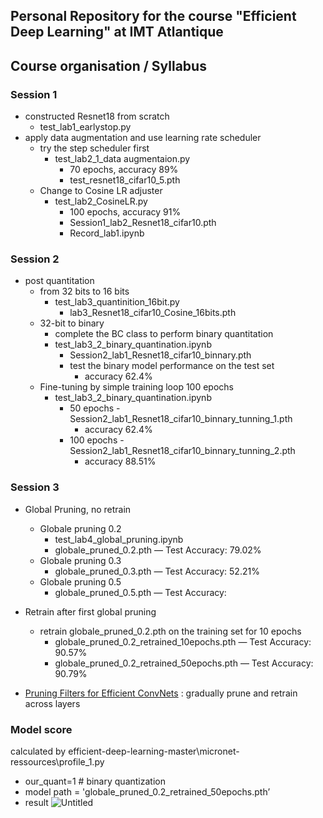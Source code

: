 Personal Repository for the course "Efficient Deep Learning" at IMT Atlantique
--

Course organisation / Syllabus
--

### Session 1

- constructed Resnet18 from scratch
    - test_lab1_earlystop.py
- apply data augmentation and use learning rate scheduler
    - try the step scheduler first
        - test_lab2_1_data augmentaion.py
            - 70 epochs, accuracy 89%
            - test_resnet18_cifar10_5.pth
    - Change to Cosine LR adjuster
        - test_lab2_CosineLR.py
            - 100 epochs, accuracy 91%
            - Session1_lab2_Resnet18_cifar10.pth
            - Record_lab1.ipynb

### Session 2

- post quantitation
    - from 32 bits to 16 bits
        - test_lab3_quantinition_16bit.py
            - lab3_Resnet18_cifar10_Cosine_16bits.pth
    - 32-bit to binary
        - complete the BC class to perform binary quantitation
        - test_lab3_2_binary_quantination.ipynb
            - Session2_lab1_Resnet18_cifar10_binnary.pth
            - test the binary model performance on the test set
                - accuracy 62.4%
    - Fine-tuning by simple training loop 100 epochs
        - test_lab3_2_binary_quantination.ipynb
            - 50 epochs - Session2_lab1_Resnet18_cifar10_binnary_tunning_1.pth
                - accuracy 62.4%
            - 100 epochs - Session2_lab1_Resnet18_cifar10_binnary_tunning_2.pth
                - accuracy 88.51%

### Session 3

- Global Pruning, no retrain
    - Globale pruning 0.2
        - test_lab4_global_pruning.ipynb
        - globale_pruned_0.2.pth  —  Test Accuracy: 79.02%
    - Globale pruning 0.3
        - globale_pruned_0.3.pth — Test Accuracy: 52.21%
    - Globale pruning 0.5
        - globale_pruned_0.5.pth — Test Accuracy:
          
- Retrain after first global pruning
    - retrain globale_pruned_0.2.pth on the training set for 10 epochs
        - globale_pruned_0.2_retrained_10epochs.pth — Test Accuracy:  90.57%
        - globale_pruned_0.2_retrained_50epochs.pth — Test Accuracy:  90.79%
          
- [Pruning Filters for Efficient ConvNets](https://arxiv.org/abs/1608.08710) : gradually prune and retrain across layers

### Model score 

calculated by efficient-deep-learning-master\micronet-ressources\profile_1.py

- our_quant=1 # binary quantization
- model path = 'globale_pruned_0.2_retrained_50epochs.pth’
- result
![Untitled](https://prod-files-secure.s3.us-west-2.amazonaws.com/f1be94b8-0352-4a2c-bfa1-cdd8a3c94eb3/33bbe9e4-0250-48f0-8a29-92e96a5ff24a/Untitled.png)
